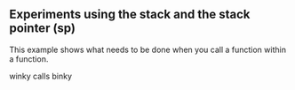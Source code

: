## Experiments using the stack and the stack pointer (sp)

This example shows what needs to be done when you call
a function within a function.

winky calls binky


